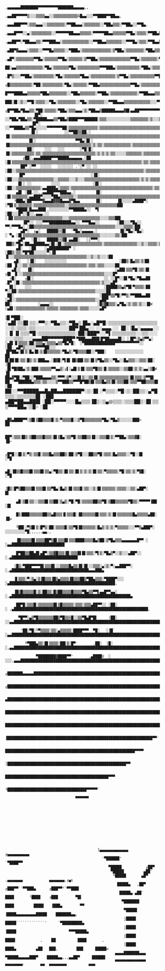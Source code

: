                                                            ,▄▄▄▄▄▄████████▀▀▀▀▀▀▀▀▀███████▄▄▄▄▄,,
                                                   ,▄▄██▀▀▀▀▀▒░░░▒▒▒▒▄▄░░▒▒▒▒▒▒▒▒▒▒▒Ä█▄▄░░░▀▀████▀▀██▄▄,
                                           ,▄▄▄███▀▀▀░▒▒▒▄▄▄░░▒▒▒▒▒▒▒▒░▀▀██▄▄▄░▒▒▒▒▒▒▒░░▀██▄▒▒▒░▀▀██▄░░▀▀█▄,
                                    ,▄▄▄█▀▀▀░░▄░▒▒▒▒▒▒▒▒▒░░▀▀▀▀▀▀██▄▄▄▒▒▒▒▒░▀▀▀▀▀██▄▄▒▒▒▒▒▒▀▀█▄░▒▒▒▒░▀▀██▄▒▀▀█▄
                              ,▄▄██▀▀░▀██▄▄▄▒▒░▀▀▀███▄▄░▒▒▒▒▒▒▒▒▒▒▒▒░░▀▀██▄▄▒▒▒▒▒▒▒░░▀▀▀█▄░▒▒▒░▀▀█▄▄▒▒▒▒░░▀█▄▒▀█▄
                          ,▄██▀▓▄▄▄▄░▒▒▒▒░░▀▀▀█▄▒▒▒▒▒░░▀███▄░▒▒▒▒▒▒▒▒▒▒▒▒▒░▒▀██▄░▒▒▒▒▒▒▒▒░▀██▄▒▒▒▒░▀▀██▄░▒▒▒▀█▄▒▀█▄
                       ,▄█▀░▒▒▒▒▒▒▒▒▀▀█▄░▒▒▒▒▒▒▀▀█▄░▒▒▒▒▒▒░▒▀▀██▄░▒▒▒▒▒▒▒▒▒▒▒▒▒▒▀▀█▄░▒▒▒▒▒▒▒░▀██▄▒▒▒▒▒▒▒▀▀██▄▒██░▒▀█
                      ██░▄▄▒▒▒▒▒▒▒▒▒▒▒▒░▀█▄░▒▒▒▒▒▒▒▀█▄░▒▒▒▒▒▒▒▒▒▒▀▀▀███▄░▒▒▒▒▒▒▒▒▒▒░▀██▄░▒▒▒▒▒▒░▀█▄▒▒▒▒▒▒▒▒▒▒██▀█▄▒▀█
                    ,█▀▒░░░▀▀██▄░▒▒▒▒▒▒▒▒▒░▀█▄░▒▒▒▒▒▒▒▀█▄▄░▒▒▒▒▒▒▒▒▒▒▒░▒▀▀█▄░▒▒▒▒▒▒▒▒▒▒▒▀▀█▄░▒▒▒▒░▀█▄░▒▒▒▒▒▒▒▒▀█▒▀█░▀█
                   ╓█▒▒▒▒▒▒▒▒▒▒░▀██░▒▒▒▒▒▒▒▒▒░▀█▄░▒▒▒▒▒▒░▀▀██▄▒▒▒▒▒▒▒▒▒▒▒▒▒▒▀▀█▄░▒▒▒▒▒▒▒▒▒▒░▀▀█▄▒▒▒▒░▀██▄▄░▒▒▒▒▀█▄▒█▄▀█
                   █▀▀▀████▄▄▒▒▒▒▒▒▀██▄▒▒▒▒▒▒▒▒░░▀██▄▒▒▒▒▒▒▒░▀▀██▄░▒▒▒▒▒▒▒▒▒▒▒▒░▀▀██▄▄▄▒▒▒▒▒▒▒▒░▀▀█▄▄▒▒▒░░▀█▄▒▒▒░▀█▄███▌
                   ███░█▌░▒░░▀▀█░▒▒▒▒░░▀█▄░▒▒▒▒▒▒▒▒░░▀█▄░▒▒▒▒▒▒▒░░▀▀██▄▄▄▒▒▒▒▒▒▒▒▒▒▒▒░░░▀▀▀▒▄██▄▄▄▒░▐█████▄▄▓█▒▄▄▄▒█▌░██
                  ╓█▀▀██▄▀█▄▄▒▒░▀██░▒▒▒▒▒░▀██▄░▒▒▒▄▄▄░▒░▀██▄▄▒██████▄▄▄▄▓█▌▄▄██▀▀▀▀▀▀▀▀▀▀▀▀▀▀▀▒░░░▀▀▀█▌░░░░░▀▀▀▀▀▀▀▀▀▀▀██
                 ▐█▀░ ░░▀██▄▀██▄▒▒░▀█████▄▄▄▒▒▀██▄▒████▀▀▀██████░▒▒▒░░░░░░░░░░░▒▒▒▒▒▒▒▒░▒░░░▒░░░░░░▒▒▒▒▒▒░░▒░▒▒▒▒░▒▒▒▒░░██▄
                ▐█▀░      ░░▀▀████▄▒▒▀█▄░░░░░▀▀▀▀▀▀▀██░▒▒▒▒▒▒▒▒▒▒▒▒▒░▒▒▒▒▒▒▒▒▒▒▒▒▒▒▒▒▒▒▒▒▒▒▒▒▒▒▒▒▒▒▒▒▒▒▒▒▒▒▒▒▒▒▒▒▒▒▒▒▒▒▒▒▀█
                █▌░            ░░▀▀██▒▒██,░        ▐█░▒▒▒▒▒▒▒▒▒▒▒▒▒▒▒▒▒▒▒▒▒▒▒▒▒▒▒▒▒▒▒▒▒▒▒▒▒▒▒▒▒▒▒▒▒▒▒▒▒▒▒▒▒▒▒▒▒▒▒▒▒▒▒▒▒▒▒▒▀█▄
               █▌░                  ▀▀█▄░█▌░       ▐█▒▒▒▒▒▒▒▒▒▒▒▒▒▒▒▒▒▒▒▒▒▒▒▒▒▒▒▒▒▒▒▒▒▒▒▒▒░▒░▒▒░▒▒▒▒▒▒▒▒▒▒▒▒░▒▒▒▒▒▒▒▒▒▒▒▒▒▒▀█Ç
              ██░     ░░░   ░░░       ░▀█░█░       ▐█░▒▒▒▒▒▒▒▒▒▒░▒▒░▒▒▒▒▒▒▒▒▒▒▒▒▒▒▒▒▒▒▒▒▒▒▒▒░▒░▒░▒░▒▒░░░░░▒▒▒▒▒▒▒░▒▒▒▒▒▒▒▒▒▒▀█▄
            ╓██░,▄▄▄█████▀▀▀█████▄▄▄▄▄▄,░██        ░█▌▒▒▒▒▒▒▒▒▒▒▒▒▒▒▒▒▒▒▒▒▒▒▒▒▒▒▒▒▒▒▒▒▒▒▒▒▒▒▒▒▒▒▒▒▒▒▒▒▒▒▒▒▒▒▒▒▒▒▒░▒▒░▒▒▒▒▒▒▒▒▀█Ç
           ██▀ ░▀▀  ░░░░░   ░░░░░░░ .'░▀ ░░ ░░     ░██░░▒▒▒▒▒▒▒▒▒▒▒▒▒▒▒▒▒▒▒▒▒▒▒▒▒▒▒▒▒▒▒▒▒▒▒▒▒▒▒▒▒▒▒▒▒▒▒▒▒▒▒▒▒▒▒▒▒▒░▒▒▒▒▒▒▒▒▒▒▒▀█▄
          ▐█▀                              ░▐█░     ░██░░░▒▒▒▒▒▒▒▒▒▒▒▒▒▒▒▒░░▒▒▒▒▒░░░▒░░░▒▒▒▒▒▒▒▒▒▒▒▒▒▒▒▒▒▒▒▒▒▒▒▒▒░▒░▒░▒▒▒▒▒▒▒▒▒██
          █▌░ ░░         ░░░░               ░█▌░     ░██░░▒▒▒▒▒▒▒▒▒▒▒░▄▄████▄░▒▒▒▒░▒▒▒▒▒▒▒▒▒▒▒▒▒▒▒▒▒▒▒▒▒▒▒▒▒▒▒▒▒▒▒▒▒▒▒▒▒░▒▒░▒▒▒██
         ▄█▌ ░██,░░,,▄▄███▀▀▀███▄▄,░         ▐█░      ░█▌▒▒▒▒▒▒▒░▄▄███▀░░░░▀██▄▒▒▒▒▒▒░░▒▒▒▒▒▒▒▒▒▒▒▒▒▒▒▒▒▒▒▒▒▒▒▒▒▒▒▒▒▒▒▒▒▒▒▒▒▒░▒██
        ╘███▄░██▀▀▀▀▀▓▄▄▄█▓▓▓█▄▄▄▓▀█▄▄       ▐█░       ▐█░░░░░▄████▀░       ░▀█▌▒░▒▒▒▒▒▒░▒▒▒▒▒▒▒▒▒▒▒▒▒▒░░▒▒▒▒▒▒▒▒▒▒▒▒▒▒▒▒▒▒▒▒▒▒██▌
         ▀████░█▄▄▄███▌,░░░░░░░░░▀▀█████▄░░  ▀▌        ░██░░░█▀░]█░░,▄▄▄,░░  ░▐█▌▒▒▒▒▒▒▒▒▒▒▒▒▒▒▒▒▒▒▒▒▒▒░░░▒▒▒▒▒▒▒▒▒▒▒▒▒▒░░░░▒▒▒██▌
            ▐█▀░░ ░░░▀▀▀██████████▄▄░░ ▀▀▀█▄▄░░        ░██░░░▀█▄░░  ▀▀░▀▀▀█▄░ ░██▒▒▒▒▒▒▒▒▒▒▒▒▒▒▒▒▒▒▒▒▒▒▒▒▒▒▒▒▒▒▒▒▒▒▒▒▒░░░░▒▒▒▒░██▌
           ▄█▀░  ╓▄░   █████╣╣█▌  '▀█▄░▄▄▄▄▄,░          ▐█░▀█▄░▀█▄░       ░`▀▄ ░█▌▒▒▒▒▒▒▒▒▒▒▒▒▒▒▒▒▒▒▒▒▒▒▒▒▒▒▒▒▒▒▒▒▒▒▒░░░░░░░▒▒░██▌
          ▄█▀   ░█▌░   █████╣╣▓█ ▄▄██░   ░⌠▀▀▀░         ▐██▒░▀█▄░██▄▄█████▄▄░█▌░█▌░▒▒▒▒▒▒▒▒▒▒▒▒▒▒▒▒▒░▒▒▒▒▒▒▒▒▒▒▒▒▒▒▒░░▒░░▒▒▒▒░▒██Ω
         ▄█░   ░██    ░▄█████████▀ ░                    ░██▒░▒▒░▀█▀██░░░░░░▀░▐█ ▐▌░░▒▒▒▒▒▒▒▒▒▒▒▒▒▒▒▒▒▒▒▒▒▒▒▒▒▒▒▒▒▒▒▒▒░░▒░░▒░░░]██
        ▄█░   ░▐█░    ░░░░░░░░░░                        ░██▒░█▄▒▒░▒▐█▌      ░██ ▐▌░░▒▒░▒▒▒▒▒▒▒▒▒▒▒▒▒▒▒▒▒▒▒▒▒▒▒▒▒▒░▒▒▒░▒▒▒░░░░░██
       ▄█░░   ▐█░                                     ░▄██▌▒▒▒▀█░▒▒░█▌      y█▌ ▐▌░░▒▒▒▒▒▒▒▒▒▒▒▒▒▒▒▒▒▒▒▒▒▒▒▒▒▒▒▒▒▒▒▒▒▒▒▒▒░░░░█▀
      ╒█░    ╓█▌░                                ░░ ░░█▀░░█▌▀█▄░▀█▄▄██     ,█▀ ░█▌░▒▒▒▒▒▒▒▒▒▒▒▒▒▒▒▒▒▒▒▒▒▒▒▒▒▒▒▒▒▒▒▒▒▒▒░▒░░░▄█▀
      █▌░    ░░░                                 ░█████▒▒▄▒▀█▌▀▒▒▒▒░██      ▀░░██░▒▒▒▒▒▒▒▒▒▒▒▒▒▒▒▒▒▒▒▒▒▒▒▒▒▒▒▒▒▒▒▒▒▒▒░░░░░██
     ██░                                       ░███▀▒▒▀█░▀▀▒░▀▀███▄▄██      ░▄█░░▒▒▒▒▒▒▒▒▒▒▒▒▒▒▒▒▒▒▒▒▒▒▒▒▒▒▒▒▒▒▒▒▒▒▒▒░░▄██▀
    ██░            ░▄▄▄▄░░                    ░█▒▓█▒▒▒░▄▀█▄░▒░▒▒░▒░░▐█W   ░▄█▌░▒▒▒▒▒▒▒▒▒▒▒▒▒░▒▒▒▒▒░▒▒▒▒▒▒▒▒░▒▒▒▒░░░░░▄█▀
   ]█                  ▀██░                 ░▄█▌▒▒█▌▒▒░▀▀▒░▀█▄▒▒░▀█▄▒▐█▄░▄█▀█░▒▒▒▒▒▒▒▒▒▒▒▒▒▒▒▒░░▒░▒▒▒░▒▒░░░░░░░░░░░██▀
    ██▄░░   ░░▄▄▄,░░     ▐█░ ]█▄░▄▄▄▄░░    ░▐▌▐▌▒▒▒▀█░▒▒▒▒▒▒▒▒▒▒▒▒░██▒███▀░░▀▌▒▒▒▒▒▒▒▒░░▒▒░░░░░░▒▒▒░░░▄▄▄██▀▀▀▀▀███▀
     `▀███▄▄▄███▌█▀██▄▄▄▄█▌░ ░▐█▀░▒▄▒▀▀▄░ ░▄█▌▐▌▒▒▒▒░██░▒▒▒▄░▒▒▒▒▄▒▒▀█▄▀█░  ░▀██████████████▀▀▀▀▀▀▀▀▀▀▀░░     ░██-
        ▄█▀▒░░░░░▀▀▀▀██░░░   ▐█▀██▄░█▌▒░█▄▐█░▒▐█▒▒▒▒▒▒░▀█▄▒░▀█▒▒▒▒██░░▀███░    ░░░░░░░░░░░░░                  ██
        █▌██▐█░▒▒░█▒░▒░███▄▄,░█▓█░▀▌█▌▐█▒██▌▒▒░█▌▒▀█▄▒▒░░▀█▄░░█▄▒▒▒░░▒▒▒░██░                                 ]█▌
       ,█▌▀█▓██▄░▒░███░▒▒▒▒▒▀▀▄▄▒░╓▌░▄█▌▒▐█░▒▒▒▀█▒▒░█░▒▒▒▒▒░░▒▒██░▒░▒░▄▄░▒█W                                 ▐█
        ██▄▓▀█▌░▀██░░▀███▄▄▄▄▒▒░▀▀▀░▒▀░░░█▌▒░░▒▒▐█░▒▒▒▒▒▒▒▒▒▒▒▒▒░█▌▒▒▒░▒▀▀█▌                                 ██
         '▀▀██████▄▒▒▒░▒▒░░░░▒▀▀███▒▒▀▀▀█▀██▒█▌▒▒▒█▄▒▒▐█░▒▒▒██░▒▒▒▀▀██▒▒▒▒█▌                                ░██
             `██░░▀▀█████▄▄█▄██▄▄██████▀░▒░█▌░▀▒▒▒░▀█░▒░██▒▒░▄▀█▒▒▒░▒▒▒▒▒▒█▌                                ░██▌
               ▄██▀██▄▄███▌░██░▀▀▀▀░░░█▄▒▒▒▐█▒░▒▄@▒▒▒░▒▒▒██▒░█▌▒▒▒▀▀▀██▄░▒█∩                                 ░█▌

              ▄█▓▄████▀▀░▒█▌▒██▒▒▒▒█░▒░▀▒▒▒▒█░░▒▀█▒▒▒▒▒▒▒▒▀█▄░▀█▄▒░░░░░░███∩                                  ██

              ██▀░▒▒▒▐█▒░▒██▒▒▒█▒▒▒░█▌▒█▄░▒▒▀█░▒▒██▒▒▐█░░▒▒▒█▌▒░▀▀██▄░▒▒▒▓█░                                  ▐█⌐

            ╓█▀█░░█▌▒░▀▒░▒▒█░▒▒▒█▄▒▒▒██▒░██░▒▀█░░░██▒▒▀█░▒▒▒░█▄▒▒▒▒░░▀█░░█▌                                   ░▀█

           ▄█░▐█▒▒█▒▒▒█▌▒▒▒█▌▒▒▄░▀█▒▒░█▌▒▒░█▌▒░▒░▒░█▌▒▒░▀▒▒▒▒▒░▀█░▒▒░▒░▀▓█░                                    ░▀█

          J█▒░█▀▒██▒▒▒█▌▒▒▒█▌▒▒▀█▄░█▄▒░█▌▒▒▒█░▒▒░░▒░█▌▒▒▒▒▒▒░▒▒▒▒░░▒▒░▄██▀░                                      █▌

         ▄█░▒█▌▒▒░░▒▒▒█▌▒▒██░▒▄▒░▀█░▀█░▒▒▒▒▒██▒▒▀█░▒██▒▒▒▒▒▒▀█▒▒░▀▀▀▀▀▐██                                        ░█▌

         █▒▐███▒▒▒▒▒▒██▒▒▄█▒▒▒▐▌▒▒▒█░▐█▒▒▒▒▒▒█▌▒▒▒░▒░█▌▒▒▒▒▒▒▒█▄▒▒▒▒▒▄██░                                         ▐█w

         ╙██▌░▀▒█▌▒░█▀▒░██░▒▒▒▒█░▒▒▀█▐█▒▒▒▒▒▒░█▄▒░▒░▒░▀▒▒▒▒▒░░░▀▀▒▄███▀░                                  ░░░░░░░░░▀█,,,,,,▄▄,,

         ▐█▒▒▒▒▒█▌▒▒▒▒██▀▒█▌▒▒▒█▌▒▒▒████▒▒▒▒█▄▒██░▒▀█▄▒▒▒▄▄▄▄▄▄▄█▀▀ ░                                ░▄▄████████████████████████

         █▀██▒▒██▄█▌▄█▀░▒▒▓█▒▒▒▐█░▒▒▒█▌█▌▒▒▒░▀▌▒░▀█▄▒▀░░▒░░░▄██▀░░                              ░,▄██████████████████████████████

        ]█▒░▀███▀▀▀▀█▌▒▒▒█▌░░▒▒▒▒█▄▒▒▐█░█▌░░▒▒▒░▄░▒░▀░▄▄███▀▀░                              ░,▄███████████████████████████████████▄▄▄███▄

        ▐▌▒▒▒░▀░▒▄░▒▐█▒▒▒▐█▒▄▒▒▒▒▐█▒▒▒██▒▀██▄▒▒▒░▀████▀░░░                               ░▄████████████████████████████████████████████████,

        ▐█▒█▒▒▒▒▒█░▒░██▒▒░█▒██▒▒▒▒█▒▒▒▒▀█▄▒▒▀▀▌▄▄█▀▀▄▄░                             ░,▄██████████████████████████████████████████████████████▄

         ██▀█░▒▒▒█░▒▒▒▒▒▒▒█▌▒█▒▒▒▒▒░▒▒▒░▒▒▒▄██▀▀░░ ░██░                        ░ ,▄█████████████████████████████████████████████████████████████,

          ▀█▀▀░▄▒▀█▒▒▒▒▒▒▒██▒▀█▒▒╫█░░▒▒▀█▄█▀█▌     )██░                    ░░▄▄██████████████████████████████████████████████████████████████████████▄▄,

           "██░▀█░╙▀▒▒▒▒░▒▒░▄▒▒▒▒▒░████▀▀▀  ▀█░   ░▐█`                 ░▄▄█████████████████████████████████████████████████████████████████████████████████▄▄

             ╙▀███▄▒▒░█▌▒▒▒▒░██▌▒░█▀'       ,██░  ]█░            ░,▄▄████████████████████████████████████████████████████████████████████████████████████████▀

                  ▀████████▓████▀▀'       ,▄████U  ░    ░░░,▄▄▄█████████████████████████████████████████████████████████████████████████████████████▀▀▀▀▀▀

                                        ╓███████▄▄▄▄▄████████████████████████████████████████████████████████████████████████████████████████▀▀▀▀`

                                       ╓██████████████████████████████████████████████████████████████████████████████████████████████▀▀▀`

                                      ▄██████████████████████████████████████████████████████████████████████████████████▀▀▀▀▀▀

                                     █████████████████████████████████████████████████████████████████████████████▀▀▀

                                    ████████████████████████████████████████████████████████████████████████▀▀

                                   ▐██████████████████████████████████████████████████████████████████▀▀'

                                   ███████████████████████████████████████████████████████████▀▀▀▀

                                  ]██████████████████████████████████████████████████████▀▀

                                   ███████████████████████████████████████████████▀▀▀

                                  ╘████████████████████████████████████▀▀▀▀▀`

                                    ▀▀▀▀▀▀

 

 

 

 

 

                                              ]▄▄▄▄▄▄▄▄▄▄▄▄▄     ╔▄▄▄▄▄▄▄▄▄▄
                                                '▀██████"          `▀████▀▀
                                                   ▀█████           ╓██▀
                                                    ▀█████         ▄██'
                                                     ╙█████       ▄█▀             ,▄▄▄▄▄▄▄            ▄▄▄▄▄▄▄,╓▄╕
                                                       █████▄   ,██▀           ╓███▀▀``▀▀███▄      ╓███▀▀"`▀▀███▌
                                                        █████▄ ▄██`           ████       └████    ╒███        ▀█▌
                                                         ▀███████            ████         ████▌   ▐███▄        ▀▀
                                                          ▀█████            ▐████▄▄▄▄▄▄▄▄▄█████    ███████▄▄,
                                                          j████▌            █████`````````````'     `▀█████████▄
                                                          j████▌            ▐████                        ▀▀▀█████▄
                                                          j████▌             ████▌           ,    ██          ████       ,
                                                          ]████▌              ████▄         ▄██   ███,        ▐██▌     █████w
                                                      ▄▄▄▄███████▄▄▄           ▀█████▄▄▄▄▄███▀    █████▄▄,,,▄▄██▀     ▐█████▌
                                                      ▀▀▀▀▀▀▀▀▀▀▀▀▀▀              ▀▀▀▀▀▀▀▀`       ▀▀  ▀▀▀▀▀▀▀▀          ▀▀▀
